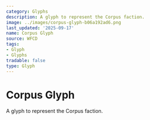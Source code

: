 ```yaml
---
category: Glyphs
description: A glyph to represent the Corpus faction.
image: ../images/corpus-glyph-b06a192ad6.png
last_updated: '2025-09-17'
name: Corpus Glyph
source: WFCD
tags:
- Glyph
- Glyphs
tradable: false
type: Glyph
---
```


# Corpus Glyph

A glyph to represent the Corpus faction.

